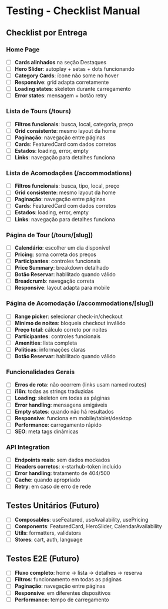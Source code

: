 # Testing - Checklist Manual

## Checklist por Entrega

### Home Page
- [ ] **Cards alinhados** na seção Destaques
- [ ] **Hero Slider**: autoplay + setas + dots funcionando
- [ ] **Category Cards**: ícone não some no hover
- [ ] **Responsive**: grid adapta corretamente
- [ ] **Loading states**: skeleton durante carregamento
- [ ] **Error states**: mensagem + botão retry

### Lista de Tours (/tours)
- [ ] **Filtros funcionais**: busca, local, categoria, preço
- [ ] **Grid consistente**: mesmo layout da home
- [ ] **Paginação**: navegação entre páginas
- [ ] **Cards**: FeaturedCard com dados corretos
- [ ] **Estados**: loading, error, empty
- [ ] **Links**: navegação para detalhes funciona

### Lista de Acomodações (/accommodations)
- [ ] **Filtros funcionais**: busca, tipo, local, preço
- [ ] **Grid consistente**: mesmo layout da home
- [ ] **Paginação**: navegação entre páginas
- [ ] **Cards**: FeaturedCard com dados corretos
- [ ] **Estados**: loading, error, empty
- [ ] **Links**: navegação para detalhes funciona

### Página de Tour (/tours/[slug])
- [ ] **Calendário**: escolher um dia disponível
- [ ] **Pricing**: soma correta dos preços
- [ ] **Participantes**: controles funcionais
- [ ] **Price Summary**: breakdown detalhado
- [ ] **Botão Reservar**: habilitado quando válido
- [ ] **Breadcrumb**: navegação correta
- [ ] **Responsive**: layout adapta para mobile

### Página de Acomodação (/accommodations/[slug])
- [ ] **Range picker**: selecionar check-in/checkout
- [ ] **Mínimo de noites**: bloqueia checkout inválido
- [ ] **Preço total**: cálculo correto por noites
- [ ] **Participantes**: controles funcionais
- [ ] **Amenities**: lista completa
- [ ] **Políticas**: informações claras
- [ ] **Botão Reservar**: habilitado quando válido

### Funcionalidades Gerais
- [ ] **Erros de rota**: não ocorrem (links usam named routes)
- [ ] **i18n**: todas as strings traduzidas
- [ ] **Loading**: skeleton em todas as páginas
- [ ] **Error handling**: mensagens amigáveis
- [ ] **Empty states**: quando não há resultados
- [ ] **Responsive**: funciona em mobile/tablet/desktop
- [ ] **Performance**: carregamento rápido
- [ ] **SEO**: meta tags dinâmicas

### API Integration
- [ ] **Endpoints reais**: sem dados mockados
- [ ] **Headers corretos**: x-starhub-token incluído
- [ ] **Error handling**: tratamento de 404/500
- [ ] **Cache**: quando apropriado
- [ ] **Retry**: em caso de erro de rede

## Testes Unitários (Futuro)
- [ ] **Composables**: useFeatured, useAvailability, usePricing
- [ ] **Components**: FeaturedCard, HeroSlider, CalendarAvailability
- [ ] **Utils**: formatters, validators
- [ ] **Stores**: cart, auth, language

## Testes E2E (Futuro)
- [ ] **Fluxo completo**: home → lista → detalhes → reserva
- [ ] **Filtros**: funcionamento em todas as páginas
- [ ] **Paginação**: navegação entre páginas
- [ ] **Responsive**: em diferentes dispositivos
- [ ] **Performance**: tempo de carregamento
